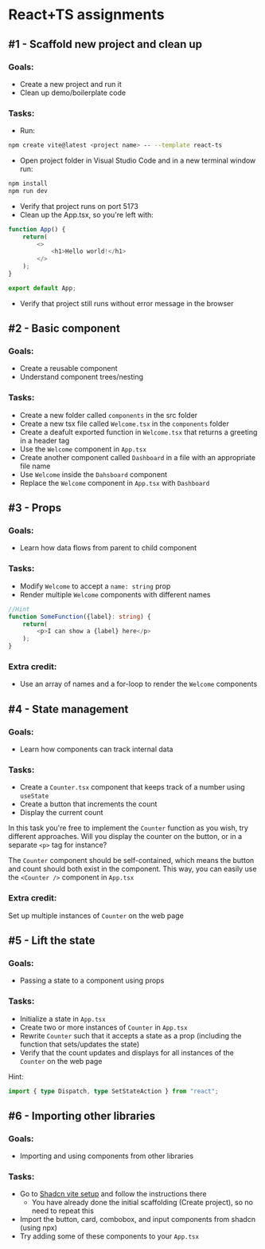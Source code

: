# React+TS assignments

## #1 - Scaffold new project and clean up

### Goals:
- Create a new project and run it
- Clean up demo/boilerplate code

### Tasks:
- Run:
```bash
npm create vite@latest <project name> -- --template react-ts
```
- Open project folder in Visual Studio Code and in a new terminal window run:
```bash
npm install
npm run dev
```
- Verify that project runs on port 5173
- Clean up the App.tsx, so you're left with:
```ts
function App() {
    return(
        <>
            <h1>Hello world!</h1>
        </>
    );
}

export default App;
```
- Verify that project still runs without error message in the browser

## #2 - Basic component

### Goals:
- Create a reusable component
- Understand component trees/nesting

### Tasks:
- Create a new folder called `components` in the src folder
- Create a new tsx file called `Welcome.tsx` in the `components` folder
- Create a deafult exported function in `Welcome.tsx` that returns a greeting in a header tag
- Use the `Welcome` component in `App.tsx`
- Create another component called `Dashboard` in a file with an appropriate file name
- Use `Welcome` inside the `Dahsboard` component
- Replace the `Welcome` component in `App.tsx` with `Dashboard`

## #3 - Props

### Goals:
- Learn how data flows from parent to child component

### Tasks:
- Modify `Welcome` to accept a `name: string` prop
- Render multiple `Welcome` components with different names

```ts
//Hint
function SomeFunction({label}: string) {
    return(
        <p>I can show a {label} here</p>
    );
}
```

### Extra credit:
- Use an array of names and a for-loop to render the `Welcome` components

## #4 - State management

### Goals:
- Learn how components can track internal data

### Tasks:
- Create a `Counter.tsx` component that keeps track of a number using `useState`
- Create a button that increments the count
- Display the current count

In this task you're free to implement the `Counter` function as you wish,
try different approaches. Will you display the counter on the button, or in a separate `<p>` tag for instance?

The `Counter` component should be self-contained, which means the button and count should both exist in the component. This way, you can easily use the `<Counter />` component in `App.tsx`

### Extra credit:
Set up multiple instances of `Counter` on the web page

## #5 - Lift the state

### Goals:
- Passing a state to a component using props

### Tasks:
- Initialize a state in `App.tsx`
- Create two or more instances of `Counter` in `App.tsx`
- Rewrite `Counter` such that it accepts a state as a prop (including the function that sets/updates the state)
- Verify that the count updates and displays for all instances of the `Counter` on the web page

Hint:
```ts
import { type Dispatch, type SetStateAction } from "react";
```

## #6 - Importing other libraries

### Goals:
- Importing and using components from other libraries

### Tasks:
- Go to [Shadcn vite setup](https://ui.shadcn.com/docs/installation/vite) and follow the instructions there
    - You have already done the initial scaffolding (Create project), so no need to repeat this
- Import the button, card, combobox, and input components from shadcn (using npx)
- Try adding some of these components to your `App.tsx`